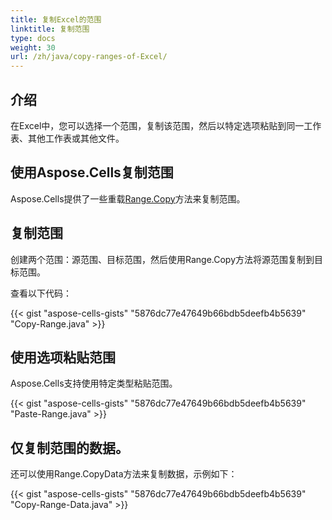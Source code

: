 ```yaml
---
title: 复制Excel的范围
linktitle: 复制范围
type: docs
weight: 30
url: /zh/java/copy-ranges-of-Excel/
---
```


## **介绍**

在Excel中，您可以选择一个范围，复制该范围，然后以特定选项粘贴到同一工作表、其他工作表或其他文件。

## **使用Aspose.Cells复制范围**

Aspose.Cells提供了一些重载[Range.Copy](https://reference.aspose.com/cells/java/com.aspose.cells/range)方法来复制范围。
## **复制范围**

创建两个范围：源范围、目标范围，然后使用Range.Copy方法将源范围复制到目标范围。

查看以下代码：

{{< gist "aspose-cells-gists" "5876dc77e47649b66bdb5deefb4b5639" "Copy-Range.java" >}}

## **使用选项粘贴范围**

Aspose.Cells支持使用特定类型粘贴范围。

{{< gist "aspose-cells-gists" "5876dc77e47649b66bdb5deefb4b5639" "Paste-Range.java" >}}

## **仅复制范围的数据。**
还可以使用Range.CopyData方法来复制数据，示例如下：

{{< gist "aspose-cells-gists" "5876dc77e47649b66bdb5deefb4b5639" "Copy-Range-Data.java" >}}


